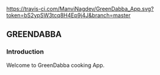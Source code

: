 https://travis-ci.com/ManviNagdev/GreenDabba_App.svg?token=bS2ypSW3tcq8H4Ep9j4J&branch=master
## GREENDABBA
### Introduction
Welcome to GreenDabba cooking App.
